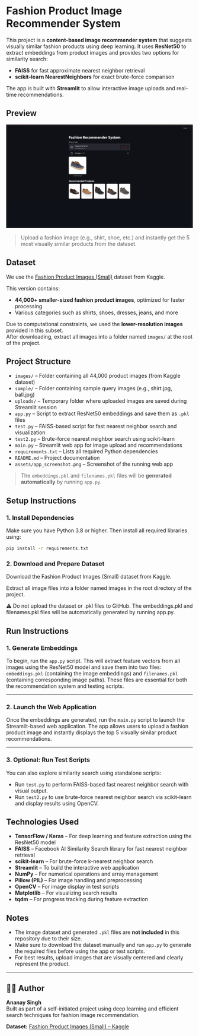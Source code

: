 # Fashion Product Image Recommender System

This project is a **content-based image recommender system** that suggests visually similar fashion products using deep learning. It uses **ResNet50** to extract embeddings from product images and provides two options for similarity search:

- **FAISS** for fast approximate nearest neighbor retrieval
- **scikit-learn NearestNeighbors** for exact brute-force comparison

The app is built with **Streamlit** to allow interactive image uploads and real-time recommendations.

##  Preview

![App Screenshot](assets/app_screenshot.png)

> Upload a fashion image (e.g., shirt, shoe, etc.) and instantly get the 5 most visually similar products from the dataset.

##  Dataset

We use the [Fashion Product Images (Small)](https://www.kaggle.com/datasets/paramaggarwal/fashion-product-images-small) dataset from Kaggle.

This version contains:
- **44,000+ smaller-sized fashion product images**, optimized for faster processing
- Various categories such as shirts, shoes, dresses, jeans, and more

Due to computational constraints, we used the **lower-resolution images** provided in this subset.  
After downloading, extract all images into a folder named `images/` at the root of the project.

##  Project Structure

- `images/` – Folder containing all 44,000 product images (from Kaggle dataset)
- `sample/` – Folder containing sample query images (e.g., shirt.jpg, ball.jpg)
- `uploads/` – Temporary folder where uploaded images are saved during Streamlit session
- `app.py` – Script to extract ResNet50 embeddings and save them as `.pkl` files
- `test.py` – FAISS-based script for fast nearest neighbor search and visualization
- `test2.py` – Brute-force nearest neighbor search using scikit-learn
- `main.py` – Streamlit web app for image upload and recommendations
- `requirements.txt` – Lists all required Python dependencies
- `README.md` – Project documentation
- `assets/app_screenshot.png` – Screenshot of the running web app

> The `embeddings.pkl` and `filenames.pkl` files will be **generated automatically** by running `app.py`.

## Setup Instructions

### 1. Install Dependencies

Make sure you have Python 3.8 or higher. Then install all required libraries using:

```bash
pip install -r requirements.txt
 ```

### 2. Download and Prepare Dataset
Download the Fashion Product Images (Small) dataset from Kaggle.

Extract all image files into a folder named images in the root directory of the project.

⚠️ Do not upload the dataset or .pkl files to GitHub.
The embeddings.pkl and filenames.pkl files will be automatically generated by running app.py.

##  Run Instructions

### 1. Generate Embeddings

To begin, run the `app.py` script. This will extract feature vectors from all images using the ResNet50 model and save them into two files: `embeddings.pkl` (containing the image embeddings) and `filenames.pkl` (containing corresponding image paths). These files are essential for both the recommendation system and testing scripts.

---

### 2. Launch the Web Application

Once the embeddings are generated, run the `main.py` script to launch the Streamlit-based web application. The app allows users to upload a fashion product image and instantly displays the top 5 visually similar product recommendations.

---

### 3. Optional: Run Test Scripts

You can also explore similarity search using standalone scripts:
- Run `test.py` to perform FAISS-based fast nearest neighbor search with visual output.
- Run `test2.py` to use brute-force nearest neighbor search via scikit-learn and display results using OpenCV.

## Technologies Used

- **TensorFlow / Keras** – For deep learning and feature extraction using the ResNet50 model
- **FAISS** – Facebook AI Similarity Search library for fast nearest neighbor retrieval
- **scikit-learn** – For brute-force k-nearest neighbor search
- **Streamlit** – To build the interactive web application
- **NumPy** – For numerical operations and array management
- **Pillow (PIL)** – For image handling and preprocessing
- **OpenCV** – For image display in test scripts
- **Matplotlib** – For visualizing search results
- **tqdm** – For progress tracking during feature extraction

## Notes

- The image dataset and generated `.pkl` files are **not included** in this repository due to their size.
- Make sure to download the dataset manually and run `app.py` to generate the required files before using the app or test scripts.
- For best results, upload images that are visually centered and clearly represent the product.

---

## 🧑‍💻 Author

**Ananay Singh**  
Built as part of a self-initiated project using deep learning and efficient search techniques for fashion image recommendation.

**Dataset:** [Fashion Product Images (Small) – Kaggle](https://www.kaggle.com/datasets/paramaggarwal/fashion-product-images-small)
